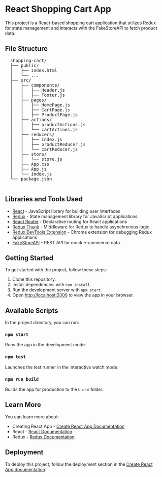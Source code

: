 <!DOCTYPE html>
<html lang="en">
<head>
  <meta charset="UTF-8">
  <meta name="viewport" content="width=device-width, initial-scale=1.0">
  <title>React Shopping Cart App</title>
</head>
<body>

  <h1>React Shopping Cart App</h1>

  <p>This project is a React-based shopping cart application that utilizes Redux for state management and interacts with the FakeStoreAPI to fetch product data.</p>

  <h2>File Structure</h2>
  <pre>
  shopping-cart/
  ├── public/
  │   ├── index.html
  │   └── ...
  ├── src/
  │   ├── components/
  │   │   ├── Header.js         <!-- Header component -->
  │   │   ├── Footer.js         <!-- Footer component -->
  │   ├── pages/
  │   │   ├── HomePage.js       <!-- Home page component -->
  │   │   ├── CartPage.js       <!-- Cart page component -->
  │   │   ├── ProductPage.js    <!-- Product page component -->
  │   ├── actions/
  │   │   ├── productActions.js <!-- Redux actions for products -->
  │   │   └── cartActions.js    <!-- Redux actions for cart -->
  │   ├── reducers/
  │   │   ├── index.js          <!-- Root reducer combining all reducers -->
  │   │   ├── productReducer.js <!-- Reducer for products -->
  │   │   └── cartReducer.js    <!-- Reducer for cart -->
  │   ├── store/
  │   │   └── store.js          <!-- Redux store configuration -->
  │   ├── App.css               <!-- Global CSS styles -->
  │   ├── App.js                <!-- Root component with routing -->
  │   └── index.js              <!-- Entry point of the application -->
  └── package.json
  </pre>

  <h2>Libraries and Tools Used</h2>
  <ul>
    <li><a href="https://reactjs.org/">React</a> - JavaScript library for building user interfaces</li>
    <li><a href="https://redux.js.org/">Redux</a> - State management library for JavaScript applications</li>
    <li><a href="https://reactrouter.com/">React Router</a> - Declarative routing for React applications</li>
    <li><a href="https://github.com/reduxjs/redux-thunk">Redux Thunk</a> - Middleware for Redux to handle asynchronous logic</li>
    <li><a href="https://github.com/reduxjs/redux-devtools-extension">Redux DevTools Extension</a> - Chrome extension for debugging Redux applications</li>
    <li><a href="https://fakestoreapi.com/">FakeStoreAPI</a> - REST API for mock e-commerce data</li>
  </ul>

  <h2>Getting Started</h2>
  <p>To get started with the project, follow these steps:</p>

  <ol>
    <li>Clone this repository.</li>
    <li>Install dependencies with <code>npm install</code>.</li>
    <li>Run the development server with <code>npm start</code>.</li>
    <li>Open <a href="http://localhost:3000">http://localhost:3000</a> to view the app in your browser.</li>
  </ol>

  <h2>Available Scripts</h2>
  <p>In the project directory, you can run:</p>

  <h3><code>npm start</code></h3>
  <p>Runs the app in the development mode.</p>

  <h3><code>npm test</code></h3>
  <p>Launches the test runner in the interactive watch mode.</p>

  <h3><code>npm run build</code></h3>
  <p>Builds the app for production to the <code>build</code> folder.</p>

  <h2>Learn More</h2>
  <p>You can learn more about:</p>
  <ul>
    <li>Creating React App - <a href="https://facebook.github.io/create-react-app/docs/getting-started">Create React App Documentation</a></li>
    <li>React - <a href="https://reactjs.org/docs/getting-started.html">React Documentation</a></li>
    <li>Redux - <a href="https://redux.js.org/introduction/getting-started">Redux Documentation</a></li>
  </ul>

  <h2>Deployment</h2>
  <p>To deploy this project, follow the deployment section in the <a href="https://facebook.github.io/create-react-app/docs/deployment">Create React App documentation</a>.</p>

</body>
</html>

